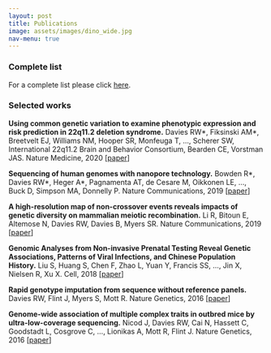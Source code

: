 ```yaml
---
layout: post
title: Publications
image: assets/images/dino_wide.jpg
nav-menu: true
---
```


<!-- One -->

<h3>Complete list</h3>

For a complete list please click <a href="https://scholar.google.com/citations?hl=en&user=URDhFY8AAAAJ">here</a>.

<h3>Selected works</h3>

<div class="inner"><p>
<b>Using common genetic variation to examine phenotypic expression and risk prediction in 22q11.2 deletion syndrome.</b>
Davies RW*, Fiksinski AM*, Breetvelt EJ, Williams NM, Hooper SR, Monfeuga T, ..., Scherer SW, International 22q11.2 Brain and Behavior Consortium, Bearden CE, Vorstman JAS. Nature Medicine, 2020 [<a href="https://www.nature.com/articles/s41591-020-1103-1">paper</a>]</p>

<div class="inner"><p>
<b>Sequencing of human genomes with nanopore technology.</b>
Bowden R*, Davies RW*, Heger A*, Pagnamenta AT, de Cesare M, Oikkonen LE, ..., Buck D, Simpson MA, Donnelly P. Nature Communications, 2019 [<a href="https://www.nature.com/articles/s41467-019-09637-5">paper</a>]</p>

<div class="inner"><p>
<b>A high-resolution map of non-crossover events reveals impacts of genetic diversity on mammalian meiotic recombination.</b>
Li R, Bitoun E, Altemose N, Davies RW, Davies B, Myers SR. Nature Communications, 2019 [<a href="https://www.nature.com/articles/s41467-019-11675-y">paper</a>]</p>

<div class="inner"><p>
<b>Genomic Analyses from Non-invasive Prenatal Testing Reveal Genetic Associations, Patterns of Viral Infections, and Chinese Population History.</b>
Liu S, Huang S, Chen F, Zhao L, Yuan Y, Francis SS, ..., Jin X, Nielsen R, Xu X. Cell, 2018 [<a href="https://www.cell.com/cell/fulltext/S0092-8674(18)31032-8">paper</a>]</p>

<div class="inner"><p>
<b>Rapid genotype imputation from sequence without reference panels.</b>
Davies RW, Flint J, Myers S, Mott R. Nature Genetics, 2016 [<a href="https://www.nature.com/articles/ng.3594">paper</a>]</p>

<div class="inner"><p>
<b>Genome-wide association of multiple complex traits in outbred mice by ultra-low-coverage sequencing.</b>
Nicod J, Davies RW, Cai N, Hassett C, Goodstadt L, Cosgrove C, …, Lionikas A, Mott R, Flint J. Nature Genetics, 2016 [<a href="https://www.nature.com/articles/ng.3595">paper</a>]</p>
